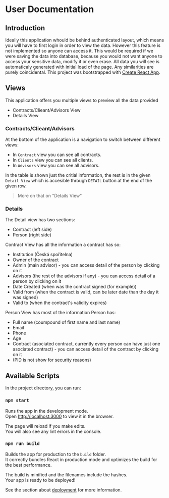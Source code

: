 # User Documentation

## Introduction

Ideally this application whould be behind authenticated layout, which means you will have to first login in order to view the data.
However this feature is not implemented so anyone can access it. This would be required if we were saving the data into database, 
because you would not want anyone to access your sensitive data, modify it or even erase.
All data you will see is automaticaly generated with initial load of the page. Any similarities are purely coincidental.
This project was bootstrapped with [Create React App](https://github.com/facebook/create-react-app).

## Views

This application offers you multiple views to preview all the data provided
- Contracts/Clieant/Advisors View
- Details View

### Contracts/Clieant/Advisors

At the bottom of the application is a navigation to switch between different views:
- In `Contract` view you can see all contracts.
- In `Clients` view you can see all clients.
- In `Advisors` view you can see all advisors.

In the table is shown just the critial information, the rest is in the given `Detail View` which is accesible through `DETAIL` button at the end of the given row.
> More on that on "Details View"

### Details

The Detail view has two sections:
- Contract (left side)
- Person (right side)

Contract View has all the information a contract has so:
- Institution (Česká spořitelna)
- Owner of the contract
- Admin (main advisor) - you can access detail of the person by clicking on it
- Advisors (the rest of the advisors if any) - you can access detail of a person by clicking on it
- Date Created (when was the contract signed (for example))
- Valid from (when the contract is valid, can be later date than the day it was signed)
- Valid to (when the contract's validity expires)

Person View has most of the information Person has:
- Full name (coumpound of first name and last name)
- Email
- Phone
- Age
- Contract (asociated contract, currently every person can have just one asociated contract)  - you can access detail of the contract by clicking on it
- (PID is not show for security reasons)


## Available Scripts

In the project directory, you can run:

### `npm start`

Runs the app in the development mode.\
Open [http://localhost:3000](http://localhost:3000) to view it in the browser.

The page will reload if you make edits.\
You will also see any lint errors in the console.

### `npm run build`

Builds the app for production to the `build` folder.\
It correctly bundles React in production mode and optimizes the build for the best performance.

The build is minified and the filenames include the hashes.\
Your app is ready to be deployed!

See the section about [deployment](https://facebook.github.io/create-react-app/docs/deployment) for more information.

